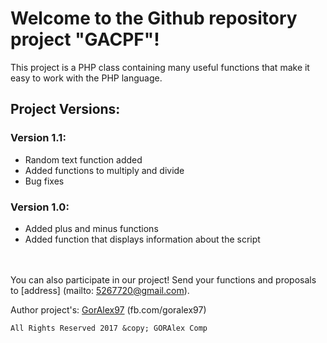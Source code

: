 # Welcome to the Github repository project "GACPF"!

This project is a PHP class containing many useful functions that make it easy to work with the PHP language.

## Project Versions:

### Version 1.1:
   * Random text function added
   * Added functions to multiply and divide
   * Bug fixes

### Version 1.0:
   * Added plus and minus functions
   * Added function that displays information about the script

<br><br>
You can also participate in our project!
Send your functions and proposals to [address] (mailto: 5267720@gmail.com).

Author project's: [GorAlex97](http://fb.com/goralex97) (fb.com/goralex97)
<br>

```text
All Rights Reserved 2017 &copy; GORAlex Comp
```
